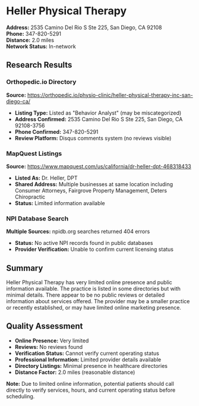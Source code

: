 # Heller Physical Therapy

**Address:** 2535 Camino Del Rio S Ste 225, San Diego, CA 92108  
**Phone:** 347-820-5291  
**Distance:** 2.0 miles  
**Network Status:** In-network  

## Research Results

### Orthopedic.io Directory
**Source:** https://orthopedic.io/physio-clinic/heller-physical-therapy-inc-san-diego-ca/
- **Listing Type:** Listed as "Behavior Analyst" (may be miscategorized)
- **Address Confirmed:** 2535 Camino Del Rio S Ste 225, San Diego, CA 92108-3756
- **Phone Confirmed:** 347-820-5291
- **Review Platform:** Disqus comments system (no reviews visible)

### MapQuest Listings
**Source:** https://www.mapquest.com/us/california/dr-heller-dpt-468318433
- **Listed As:** Dr. Heller, DPT
- **Shared Address:** Multiple businesses at same location including Consumer Attorneys, Fairgrove Property Management, Deters Chiropractic
- **Status:** Limited information available

### NPI Database Search
**Multiple Sources:** npidb.org searches returned 404 errors
- **Status:** No active NPI records found in public databases
- **Provider Verification:** Unable to confirm current licensing status

## Summary
Heller Physical Therapy has very limited online presence and public information available. The practice is listed in some directories but with minimal details. There appear to be no public reviews or detailed information about services offered. The provider may be a smaller practice or recently established, or may have limited online marketing presence.

## Quality Assessment
- **Online Presence:** Very limited
- **Reviews:** No reviews found
- **Verification Status:** Cannot verify current operating status
- **Professional Information:** Limited provider details available
- **Directory Listings:** Minimal presence in healthcare directories
- **Distance Factor:** 2.0 miles (reasonable distance)

**Note:** Due to limited online information, potential patients should call directly to verify services, hours, and current operating status before scheduling.
